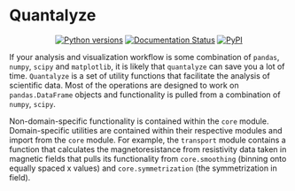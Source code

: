 # Quantalyze

<p align="center">
<a href=""><img src="https://img.shields.io/pypi/pyversions/quantalyze" alt="Python versions"></a>
<a href="https://quantalyze.readthedocs.io/en/latest/?badge=latest"><img src="https://readthedocs.org/projects/quantalyze/badge/?version=latest" alt="Documentation Status"></a>
<a href="https://pypi.org/project/quantalyze/"><img src="https://shields.io/pypi/v/quantalyze" alt="PyPI"></a>
</p>

If your analysis and visualization workflow is some combination of `pandas`, `numpy`, `scipy` and `matplotlib`, it is likely that `quantalyze` can save you a lot of time. `Quantalyze` is a set of utility functions that facilitate the analysis of scientific data. Most of the operations are designed to work on `pandas.DataFrame` objects and functionality is pulled from a combination of `numpy`, `scipy`.

Non-domain-specific functionality is contained within the `core` module. Domain-specific utilities are contained within their respective modules and import from the `core` module. For example, the `transport` module contains a function that calculates the magnetoresistance from resistivity data taken in magnetic fields that pulls its functionality from `core.smoothing` (binning onto equally spaced x values) and `core.symmetrization` (the symmetrization in field).